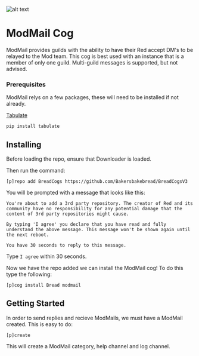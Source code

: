 ![alt text](https://i.ibb.co/KKZpYLn/Untitled.png "ModMail")

# ModMail Cog

ModMail provides guilds with the ability to have their Red accept DM's to be relayed to the Mod team. This cog is best used with an instance that is a member of only one guild. Multi-guild messages is supported, but not advised.

### Prerequisites

ModMail relys on a few packages, these will need to be installed if not already.

[Tabulate](https://pypi.org/project/tabulate/)
```
pip install tabulate
```

## Installing

Before loading the repo, ensure that Downloader is loaded.

Then run the command: 
```
[p]repo add BreadCogs https://github.com/Bakersbakebread/BreadCogsV3
```
You will be prompted with a message that looks like this:
```
You're about to add a 3rd party repository. The creator of Red and its community have no responsibility for any potential damage that the content of 3rd party repositories might cause.

By typing 'I agree' you declare that you have read and fully understand the above message. This message won't be shown again until the next reboot.

You have 30 seconds to reply to this message.
```
Type `I agree` within 30 seconds.

Now we have the repo added we can install the ModMail cog! To do this type the following:

```
[p]cog install Bread modmail
```


## Getting Started

In order to send replies and recieve ModMails, we must have a ModMail created. This is easy to do:
```
[p]create
```

This will create a ModMail category, help channel and log channel.